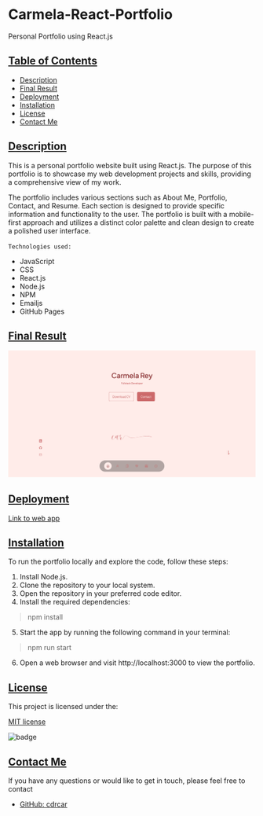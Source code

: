 # Carmela-React-Portfolio
Personal Portfolio using React.js


## [Table of Contents](#table-of-contents)

- [Description](#description)
- [Final Result](#final-result)
- [Deployment](#deployment)
- [Installation](#installation)
- [License](#license)
- [Contact Me](#contact)

## [Description](#table-of-contents)

This is a personal portfolio website built using React.js. The purpose of this portfolio is to showcase my web development projects and skills, providing a comprehensive view of my work.

The portfolio includes various sections such as About Me, Portfolio, Contact, and Resume. Each section is designed to provide specific information and functionality to the user. The portfolio is built with a mobile-first approach and utilizes a distinct color palette and clean design to create a polished user interface.


`Technologies used:`

- JavaScript
- CSS
- React.js
- Node.js
- NPM 
- Emailjs
- GitHub Pages

## [Final Result](#table-of-contents)

![Homepage](./src/assets/my-portfolio.png)



## [Deployment](#deployment)

[Link to web app]()

## [Installation](#installation)

To run the portfolio locally and explore the code, follow these steps:
1. Install Node.js.
2. Clone the repository to your local system.
3. Open the repository in your preferred code editor.
4. Install the required dependencies:

> npm install

5. Start the app by running the following command in your terminal: 

> npm run start

6. Open a web browser and visit http://localhost:3000 to view the portfolio.

## [License](#table-of-contents)

This project is licensed under the:

[MIT license](https://choosealicense.com/licenses/MIT)

![badge](https://img.shields.io/badge/license-MIT-green>)


## [Contact Me](#table-of-contents)
If you have any questions or would like to get in touch, please feel free to contact 

- [GitHub: cdrcar](https://github.com/cdrcar)


